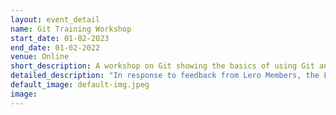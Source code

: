 ```yaml
---
layout: event_detail
name: Git Training Workshop
start_date: 01-02-2023
end_date: 01-02-2022
venue: Online
short_description: A workshop on Git showing the basics of using Git and GitHub.
detailed_description: "In response to feedback from Lero Members, the Lero Open Source/Open Science Programme office organized an online Git workshop on Wed Feb 1st. Topics covered: git - basic, Introduction to GitHub,, collaboration in GitHub, dealing with Merge Conflicts, working with branches. Training was delivered by Mr. Sushant Bajracharya."
default_image: default-img.jpeg
image:
---
```

